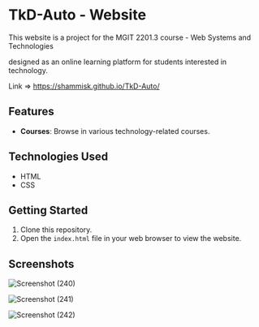 # TkD-Auto - Website

This website is a project for the MGIT 2201.3 course - Web Systems and Technologies

designed as an online learning platform for students interested in technology.

Link => https://shammisk.github.io/TkD-Auto/

## Features
- **Courses**: Browse in various technology-related courses.

## Technologies Used
- HTML
- CSS

## Getting Started
1. Clone this repository.
2. Open the `index.html` file in your web browser to view the website.

## Screenshots

![Screenshot (240)](https://github.com/Shammigithub/TkD-Auto/assets/99946678/60337bca-6aeb-4333-b2da-d86cdd813971)

![Screenshot (241)](https://github.com/Shammigithub/TkD-Auto/assets/99946678/74c5b1ec-63bc-4da1-a3cd-240fc514dc0e)

![Screenshot (242)](https://github.com/Shammigithub/TkD-Auto/assets/99946678/da371e3b-d942-46aa-a48f-23886dd8a774)



